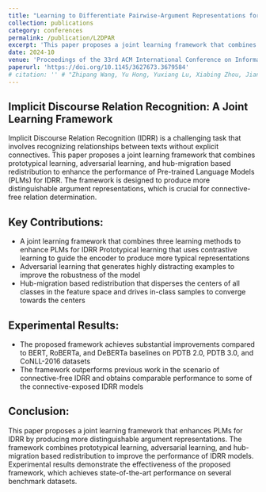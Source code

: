 ```yaml
---
title: "Learning to Differentiate Pairwise-Argument Representations for Implicit Discourse Relation Recognition"
collection: publications
category: conferences
permalink: /publication/L2DPAR
excerpt: 'This paper proposes a joint learning framework that combines prototypical learning, adversarial learning, and hub-migration based redistribution to enhance the performance of Pre-trained Language Models (PLMs) for Implicit Discourse Relation Recognition (IDRR).'
date: 2024-10
venue: 'Proceedings of the 33rd ACM International Conference on Information and Knowledge Management (CIKM 2024)'
paperurl: 'https://doi.org/10.1145/3627673.3679584'
# citation: '' # "Zhipang Wang, Yu Hong, Yuxiang Lu, Xiabing Zhou, Jianmin Yao, and Guodong Zhou. 2024. Learning to Differentiate Pairwise-Argument Representations for Implicit Discourse Relation Recognition. In Proceedings of the 33rd ACM International Conference on Information and Knowledge Management (CIKM '24). Association for Computing Machinery, New York, NY, USA, 2503–2512."
---
```


<!-- [Code of Github](https://github.com/ZpWang-AI/L2DPAR) is coming soon. -->


## Implicit Discourse Relation Recognition: A Joint Learning Framework

Implicit Discourse Relation Recognition (IDRR) is a challenging task that involves recognizing relationships between texts without explicit connectives. This paper proposes a joint learning framework that combines prototypical learning, adversarial learning, and hub-migration based redistribution to enhance the performance of Pre-trained Language Models (PLMs) for IDRR. The framework is designed to produce more distinguishable argument representations, which is crucial for connective-free relation determination.

## Key Contributions:

* A joint learning framework that combines three learning methods to enhance PLMs for IDRR
Prototypical learning that uses contrastive learning to guide the encoder to produce more typical representations
* Adversarial learning that generates highly distracting examples to improve the robustness of the model
* Hub-migration based redistribution that disperses the centers of all classes in the feature space and drives in-class samples to converge towards the centers

## Experimental Results:

* The proposed framework achieves substantial improvements compared to BERT, RoBERTa, and DeBERTa baselines on PDTB 2.0, PDTB 3.0, and CoNLL-2016 datasets
* The framework outperforms previous work in the scenario of connective-free IDRR and obtains comparable performance to some of the connective-exposed IDRR models

## Conclusion:

This paper proposes a joint learning framework that enhances PLMs for IDRR by producing more distinguishable argument representations. The framework combines prototypical learning, adversarial learning, and hub-migration based redistribution to improve the performance of IDRR models. Experimental results demonstrate the effectiveness of the proposed framework, which achieves state-of-the-art performance on several benchmark datasets.